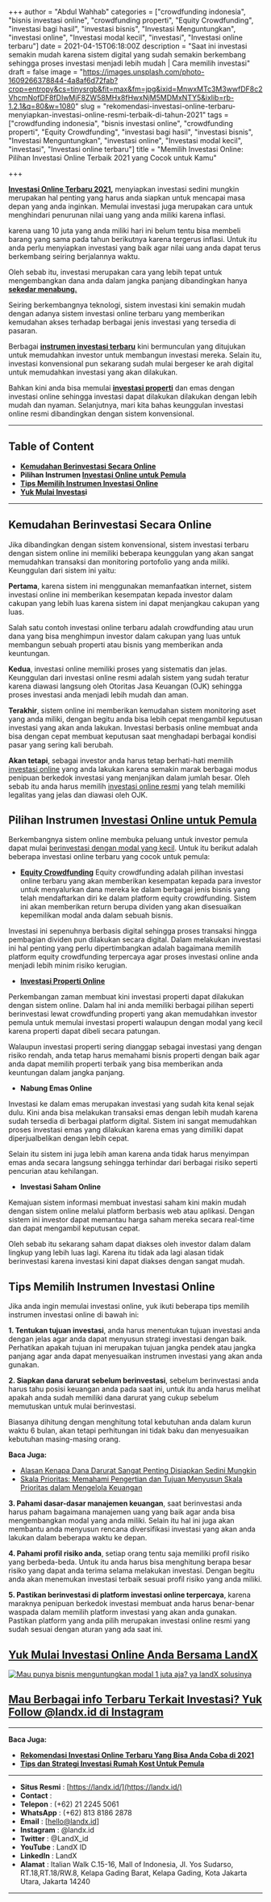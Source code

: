 +++
author = "Abdul Wahhab"
categories = ["crowdfunding indonesia", "bisnis investasi online", "crowdfunding properti", "Equity Crowdfunding", "investasi bagi hasil", "investasi bisnis", "Investasi Menguntungkan", "investasi online", "Investasi modal kecil", "investasi", "Investasi online terbaru"]
date = 2021-04-15T06:18:00Z
description = "Saat ini investasi semakin mudah karena sistem digital yang sudah semakin berkembang sehingga proses investasi menjadi lebih mudah | Cara memilih investasi"
draft = false
image = "https://images.unsplash.com/photo-1609266378844-4a8af6d72fab?crop=entropy&cs=tinysrgb&fit=max&fm=jpg&ixid=MnwxMTc3M3wwfDF8c2VhcmNofDF8fDIwMjF8ZW58MHx8fHwxNjM5MDMxNTY5&ixlib=rb-1.2.1&q=80&w=1080"
slug = "rekomendasi-investasi-online-terbaru-menyiapkan-investasi-online-resmi-terbaik-di-tahun-2021"
tags = ["crowdfunding indonesia", "bisnis investasi online", "crowdfunding properti", "Equity Crowdfunding", "investasi bagi hasil", "investasi bisnis", "Investasi Menguntungkan", "investasi online", "Investasi modal kecil", "investasi", "Investasi online terbaru"]
title = "Memilih Investasi Online: Pilihan Investasi Online Terbaik 2021 yang Cocok untuk Kamu"

+++


**[Investasi Online Terbaru 2021](https://landx.id/project/),** menyiapkan investasi sedini mungkin merupakan hal penting yang harus anda siapkan untuk mencapai masa depan yang anda inginkan. Memulai investasi juga merupakan cara untuk menghindari penurunan nilai uang yang anda miliki karena inflasi.

karena uang 10 juta yang anda miliki hari ini belum tentu bisa membeli barang yang sama pada tahun berikutnya karena tergerus inflasi. Untuk itu anda perlu menyiapkan investasi yang baik agar nilai uang anda dapat terus berkembang seiring berjalannya waktu.

Oleh sebab itu, investasi merupakan cara yang lebih tepat untuk mengembangkan dana anda dalam jangka panjang dibandingkan hanya **[sekedar menabung.](https://landx.id/blog/cara-menabung-dengan-benar-untuk-masa-depan/)**

Seiring berkembangnya teknologi, sistem investasi kini semakin mudah dengan adanya sistem investasi online terbaru yang memberikan kemudahan akses terhadap berbagai jenis investasi yang tersedia di pasaran.

Berbagai [**instrumen investasi terbaru**](https://landx.id/) kini bermunculan yang ditujukan untuk memudahkan investor untuk membangun investasi mereka. Selain itu, investasi konvensional pun sekarang sudah mulai bergeser ke arah digital untuk memudahkan investasi yang akan dilakukan.

Bahkan kini anda bisa memulai **[investasi properti](https://landx.id/blog/cara-bisnis-properti-modal-kecil/)** dan emas dengan investasi online sehingga investasi dapat dilakukan dilakukan dengan lebih mudah dan nyaman. Selanjutnya, mari kita bahas keunggulan investasi online resmi dibandingkan dengan sistem konvensional.

---

## Table of Content

* [**Kemudahan Berinvestasi Secara Online**](https://landx.id/blog/rekomendasi-investasi-online-terbaru-menyiapkan-investasi-online-resmi-terbaik-di-tahun-2021/#kemudahan-berinvestasi-secar-online)
* **Pilihan Instrumen [Investasi Online untuk Pemula](https://landx.id/blog/rekomendasi-investasi-online-terbaru-menyiapkan-investasi-online-resmi-terbaik-di-tahun-2021/#pilihan-instrumen-investasi-online-untuk-pemula)**
* **[Tips Memilih Instrumen Investasi Online](https://landx.id/blog/rekomendasi-investasi-online-terbaru-menyiapkan-investasi-online-resmi-terbaik-di-tahun-2021/#tips-memilih-instrumen-investasi-online)**
* **[Yuk Mulai Investas](https://landx.id/blog/rekomendasi-investasi-online-terbaru-menyiapkan-investasi-online-resmi-terbaik-di-tahun-2021/#yuk-mulai-investasi-online-anda-bersama-landx)i**

---

## Kemudahan Berinvestasi Secara Online

Jika dibandingkan dengan sistem konvensional, sistem investasi terbaru dengan sistem online ini memiliki beberapa keunggulan yang akan sangat memudahkan transaksi dan monitoring portofolio yang anda miliki. Keunggulan dari sistem ini yaitu:

**Pertama**, karena sistem ini menggunakan memanfaatkan internet, sistem investasi online ini memberikan kesempatan kepada investor dalam cakupan yang lebih luas karena sistem ini dapat menjangkau cakupan yang luas. 

Salah satu contoh investasi online terbaru adalah crowdfunding atau urun dana yang bisa menghimpun investor dalam cakupan yang luas untuk membangun sebuah properti atau bisnis yang memberikan anda keuntungan. 

**Kedua**, investasi online memiliki proses yang sistematis dan jelas. Keunggulan dari investasi online resmi adalah sistem yang sudah teratur karena diawasi langsung oleh Otoritas Jasa Keuangan (OJK) sehingga proses investasi anda menjadi lebih mudah dan aman.

**Terakhir**, sistem online ini memberikan kemudahan sistem monitoring aset yang anda miliki, dengan begitu anda bisa lebih cepat mengambil keputusan investasi yang akan anda lakukan. Investasi berbasis online membuat anda bisa dengan cepat membuat keputusan saat menghadapi berbagai kondisi pasar yang sering kali berubah. 

**Akan tetapi**, sebagai investor anda harus tetap berhati-hati memilih [investasi online](https://landx.id/) yang anda lakukan karena semakin marak berbagai modus penipuan berkedok investasi yang menjanjikan dalam jumlah besar. Oleh sebab itu anda harus memilih [investasi online resmi](https://landx.id/) yang telah memiliki legalitas yang jelas dan diawasi oleh OJK.

## Pilihan Instrumen [Investasi Online untuk Pemula](https://landx.id/blog/rekomendasi-investasi-online-terbaru-menyiapkan-investasi-online-resmi-terbaik-di-tahun-2021/#pilihan-instrumen-investasi-online-untuk-pemula)

Berkembangnya sistem online membuka peluang untuk investor pemula dapat mulai [berinvestasi dengan modal yang kecil](https://landx.id/). Untuk itu berikut adalah beberapa investasi online terbaru yang cocok untuk pemula:

* **[Equity Crowdfunding](https://landx.id/)** 
Equity crowdfunding adalah pilihan investasi online terbaru yang akan memberikan kesempatan kepada para investor untuk menyalurkan dana mereka ke dalam berbagai jenis bisnis yang telah mendaftarkan diri ke dalam platform equity crowdfunding. Sistem ini akan memberikan return berupa dividen yang akan disesuaikan kepemilikan modal anda dalam sebuah bisnis. 

Investasi ini sepenuhnya berbasis digital sehingga proses transaksi hingga pembagian dividen pun dilakukan secara digital. 
Dalam melakukan investasi ini hal penting yang perlu dipertimbangkan adalah bagaimana memilih platform equity crowdfunding terpercaya agar proses investasi online anda menjadi lebih minim risiko kerugian. 

* **[Investasi Properti Online](https://landx.id/)** 

Perkembangan zaman membuat kini investasi properti dapat dilakukan dengan sistem online. Dalam hal ini anda memiliki berbagai pilihan seperti berinvestasi lewat crowdfunding properti yang akan memudahkan investor pemula untuk memulai investasi properti walaupun dengan modal yang kecil karena properti dapat dibeli secara patungan. 

Walaupun investasi properti sering dianggap sebagai investasi yang dengan risiko rendah, anda tetap harus memahami bisnis properti dengan baik agar anda dapat memilih properti terbaik yang bisa memberikan anda keuntungan dalam jangka panjang. 

* **Nabung Emas Online** 

Investasi ke dalam emas merupakan investasi yang sudah kita kenal sejak dulu. Kini anda bisa melakukan transaksi emas dengan lebih mudah karena sudah tersedia di berbagai platform digital. Sistem ini sangat memudahkan proses investasi emas yang dilakukan karena emas yang dimiliki dapat diperjualbelikan dengan lebih cepat. 

Selain itu sistem ini juga lebih aman karena anda tidak harus menyimpan emas anda secara langsung sehingga terhindar dari berbagai risiko seperti pencurian atau kehilangan. 

* **Investasi Saham Online**

Kemajuan sistem informasi membuat investasi saham kini makin mudah dengan sistem online melalui platform berbasis web atau aplikasi. Dengan sistem ini investor dapat memantau harga saham mereka secara real-time dan dapat mengambil keputusan cepat. 

Oleh sebab itu sekarang saham dapat diakses oleh investor dalam dalam lingkup yang lebih luas lagi. Karena itu tidak ada lagi alasan tidak berinvestasi karena investasi kini dapat diakses dengan sangat mudah.

## Tips Memilih Instrumen Investasi Online

Jika anda ingin memulai investasi online, yuk ikuti beberapa tips memilih instrumen investasi online di bawah ini:

**1. Tentukan tujuan investasi**, anda harus menentukan tujuan investasi anda dengan jelas agar anda dapat menyusun strategi investasi dengan baik. Perhatikan apakah tujuan ini merupakan tujuan jangka pendek atau jangka panjang agar anda dapat menyesuaikan instrumen investasi yang akan anda gunakan.

**2. Siapkan dana darurat sebelum berinvestasi**, sebelum berinvestasi anda harus tahu posisi keuangan anda pada saat ini, untuk itu anda harus melihat apakah anda sudah memiliki dana darurat yang cukup sebelum memutuskan untuk mulai berinvestasi. 

Biasanya dihitung dengan menghitung total kebutuhan anda dalam kurun waktu 6 bulan, akan tetapi perhitungan ini tidak baku dan menyesuaikan kebutuhan masing-masing orang. 

**Baca Juga:**
- [Alasan Kenapa Dana Darurat Sangat Penting Disiapkan Sedini Mungkin](https://landx.id/blog/menyiapkan-dana-darurat-yang-ideal/)
- [Skala Prioritas: Memahami Pengertian dan Tujuan Menyusun Skala Prioritas dalam Mengelola Keuangan](https://landx.id/blog/konsep-skala-prioritas/)

**3. Pahami dasar-dasar manajemen keuangan**, saat berinvestasi anda harus paham bagaimana manajemen uang yang baik agar anda bisa mengembangkan modal yang anda miliki. Selain itu hal ini juga akan membantu anda menyusun rencana diversifikasi investasi yang akan anda lakukan dalam beberapa waktu ke depan.

**4. Pahami profil risiko anda**, setiap orang tentu saja memiliki profil risiko yang berbeda-beda. Untuk itu anda harus bisa menghitung berapa besar risiko yang dapat anda terima selama melakukan investasi. Dengan begitu anda akan menemukan investasi terbaik sesuai profil risiko yang anda miliki.

**5. Pastikan berinvestasi di platform investasi online terpercaya**, karena maraknya penipuan berkedok investasi membuat anda harus benar-benar waspada dalam memilih platform investasi yang akan anda gunakan. Pastikan platform yang anda pilih merupakan investasi online resmi yang sudah sesuai dengan aturan yang ada saat ini.

## [Yuk Mulai Investasi Online Anda Bersama LandX](https://landx.id/)

[![Mau punya bisnis menguntungkan modal 1 juta aja? ya landX solusinya](https://accountgram-production.sfo2.cdn.digitaloceanspaces.com/landx_ghost/2021/10/Equity-Crowdfunding-di-Indonesia-1--3.png)](https://landx.id/project/#/ximi)

## [**Mau Berbagai info Terbaru Terkait Investasi? Yuk Follow @landx.id di Instagram**](https://www.instagram.com/landx.id/?utm_medium=copy_link)

---

**Baca Juga:**

* **[Rekomendasi Investasi Online Terbaru Yang Bisa Anda Coba di 2021](https://landx.id/blog/rekomendasi-investasi-online-terbaru-menyiapkan-investasi-online-resmi-terbaik-di-tahun-2021/)**
* **[Tips dan Strategi Investasi Rumah Kost Untuk Pemula](https://landx.id/blog/tips-dan-strategi-investasi-rumah-kost-untuk-pemula/)**

---

* **Situs Resmi** : [https://landx.id/](https://landx.id/)
* **Contact** :
* **Telepon** : (+62) 21 2245 5061
* **WhatsApp** : (+62) 813 8186 2878
* **Email** : [hello@landx.id]
* **Instagram** : @landx.id
* **Twitter** : @LandX_id
* **YouTube** : LandX ID
* **LinkedIn** : LandX
* **Alamat** : Italian Walk C.15-16, Mall of Indonesia, Jl. Yos Sudarso, RT.18,RT.18/RW.8, Kelapa Gading Barat, Kelapa Gading, Kota Jakarta Utara,  Jakarta 14240

---



